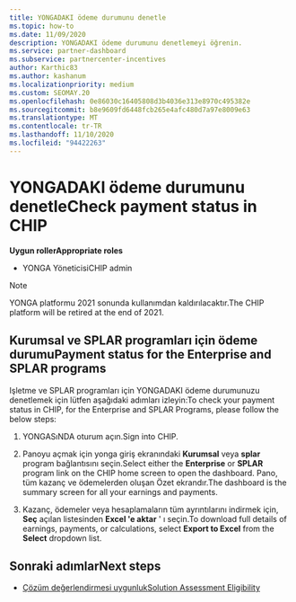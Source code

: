 ```yaml
---
title: YONGADAKI ödeme durumunu denetle
ms.topic: how-to
ms.date: 11/09/2020
description: YONGADAKI ödeme durumunu denetlemeyi öğrenin.
ms.service: partner-dashboard
ms.subservice: partnercenter-incentives
author: Karthic83
ms.author: kashanum
ms.localizationpriority: medium
ms.custom: SEOMAY.20
ms.openlocfilehash: 0e86030c16405808d3b4036e313e8970c495382e
ms.sourcegitcommit: b8e9609fd6448fcb265e4afc480d7a97e8009e63
ms.translationtype: MT
ms.contentlocale: tr-TR
ms.lasthandoff: 11/10/2020
ms.locfileid: "94422263"
---
```

# <a name="check-payment-status-in-chip"></a><span data-ttu-id="f07f7-103">YONGADAKI ödeme durumunu denetle</span><span class="sxs-lookup"><span data-stu-id="f07f7-103">Check payment status in CHIP</span></span>

<span data-ttu-id="f07f7-104">**Uygun roller**</span><span class="sxs-lookup"><span data-stu-id="f07f7-104">**Appropriate roles**</span></span>

- <span data-ttu-id="f07f7-105">YONGA Yöneticisi</span><span class="sxs-lookup"><span data-stu-id="f07f7-105">CHIP admin</span></span>

>[!NOTE]
><span data-ttu-id="f07f7-106">YONGA platformu 2021 sonunda kullanımdan kaldırılacaktır.</span><span class="sxs-lookup"><span data-stu-id="f07f7-106">The CHIP platform will be retired at the end of 2021.</span></span>

## <a name="payment-status-for-the-enterprise-and-splar-programs"></a><span data-ttu-id="f07f7-107">Kurumsal ve SPLAR programları için ödeme durumu</span><span class="sxs-lookup"><span data-stu-id="f07f7-107">Payment status for the Enterprise and SPLAR programs</span></span>

<span data-ttu-id="f07f7-108">Işletme ve SPLAR programları için YONGADAKI ödeme durumunuzu denetlemek için lütfen aşağıdaki adımları izleyin:</span><span class="sxs-lookup"><span data-stu-id="f07f7-108">To check your payment status in CHIP, for the Enterprise and SPLAR Programs, please follow the below steps:</span></span>

1. <span data-ttu-id="f07f7-109">YONGASıNDA oturum açın.</span><span class="sxs-lookup"><span data-stu-id="f07f7-109">Sign into CHIP.</span></span>
 
1. <span data-ttu-id="f07f7-110">Panoyu açmak için yonga giriş ekranındaki **Kurumsal** veya **splar** program bağlantısını seçin.</span><span class="sxs-lookup"><span data-stu-id="f07f7-110">Select either the **Enterprise** or **SPLAR** program link on the CHIP home screen to open the dashboard.</span></span> <span data-ttu-id="f07f7-111">Pano, tüm kazanç ve ödemelerden oluşan Özet ekrandır.</span><span class="sxs-lookup"><span data-stu-id="f07f7-111">The dashboard is the summary screen for all your earnings and payments.</span></span>
 
1. <span data-ttu-id="f07f7-112">Kazanç, ödemeler veya hesaplamaların tüm ayrıntılarını indirmek için, **Seç** açılan listesinden **Excel 'e aktar** ' ı seçin.</span><span class="sxs-lookup"><span data-stu-id="f07f7-112">To download full details of earnings, payments, or calculations, select  **Export to Excel** from the **Select** dropdown list.</span></span>

## <a name="next-steps"></a><span data-ttu-id="f07f7-113">Sonraki adımlar</span><span class="sxs-lookup"><span data-stu-id="f07f7-113">Next steps</span></span>

- [<span data-ttu-id="f07f7-114">Çözüm değerlendirmesi uygunluk</span><span class="sxs-lookup"><span data-stu-id="f07f7-114">Solution Assessment Eligibility</span></span>](chip-solution-assessment.md) 
